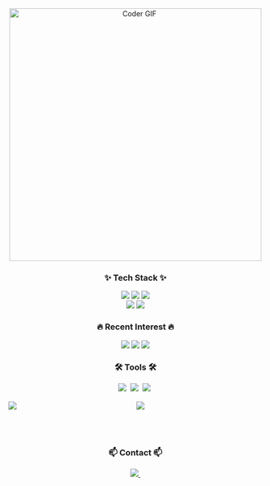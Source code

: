 <div align="center">
  <img src="https://media.giphy.com/media/SWoSkN6DxTszqIKEqv/giphy.gif" alt="Coder GIF" width="500">
</div>

<h3 align="center">✨ Tech Stack ✨</h3>
<div align="center">
<img src="https://img.shields.io/badge/java-007396?style=flat-square&logo=java&logoColor=white"/>
<img src="https://img.shields.io/badge/JavaScript-F7DF1E?style=flat-square&logo=javascript&logoColor=black"/>
<img src="https://img.shields.io/badge/CSS3-1572B6?style=flat-square&logo=css3&logoColor=white"/>
  </div>

<div align="center">
<img src="https://img.shields.io/badge/Spring-6DB33F?style=flat-square&logo=Spring&logoColor=white"/>
<img src="https://img.shields.io/badge/ORACLE-F80000?style=flat-square&logo=oracle&logoColor=white"/>
</div>


<h3 align="center">🔥 Recent Interest 🔥</h3>
<div align="center">
<img src="https://img.shields.io/badge/React-61DAFB?style=flat-square&logo=React&logoColor=black"/>
<img src="https://img.shields.io/badge/Git-F05032?style=flat-square&logo=git&logoColor=white"/>
<img src="https://img.shields.io/badge/GitHub-181717?style=flat-square&logo=GitHub&logoColor=white"/>
</div>

<h3 align="center">🛠 Tools 🛠</h3>
<div align="center">
<img src="https://img.shields.io/badge/Git-F05032?style=flat-square&logo=git&logoColor=white"/>&nbsp
<img src="https://img.shields.io/badge/GitHub-181717?style=flat-square&logo=GitHub&logoColor=white"/>&nbsp
<img src="https://img.shields.io/badge/Eclipse%20IDE-2C2255.svg?&style=flat-square&logo=Eclipse%20IDE&logoColor=white"/>&nbsp
  </div>



<div align="center">
  <br>
  <img align="left" src="https://github-readme-stats.vercel.app/api?username=Hxxseung&show_icons=true&count_private=true&theme=gruvbox" />
<img src="https://github-readme-stats.vercel.app/api/top-langs/?username=Hxxseung&layout=compact&count_private=true&theme=gruvbox" />
  <br><br><br><br>
</div>


<div align="center">
  <h3 align="center">📫 Contact 📫</h3>
  <a href="mailto:soaorsith2@naver.com">
    <img
      src="https://img.shields.io/badge/soaorsith2@naver.com-6DB33F?style=for-the-badge&logo=naver&logoColor=white"/>&nbsp
  </a>
</div>
